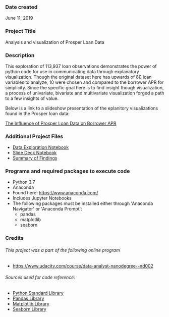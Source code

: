 ### Date created
June 11, 2019

### Project Title
Analysis and visualization of Prosper Loan Data

### Description
This exploration of 113,937 loan observations demonstrates the power of python code for use in communicating data through explanatory visualization.  Though the original dataset here has upwards of 80 loan variables to analyze, 10 were chosen and compared to  the borrower APR for simplicity.  Since the specific goal here is to find insight though visualization, a process of univariate, bivariate and multivariate visualization forged a path to a few insights of value. 

Below is a link to a slideshow presentation of the eplanitory visualizations found in the Prosper loan data:

[The Influence of Prosper Loan Data on Borrower APR](https://jeff-va.github.io/communicate_data_project/slide_deck.slides.html)

### Additional Project Files

* [Data Exploration Notebook](https://github.com/Jeff-VA/communicate_data_project/blob/master/exploration_v2.ipynb)
* [Slide Deck Notebook](https://github.com/Jeff-VA/communicate_data_project/blob/master/slide_deck.ipynb)
* [Summary of Findings](https://github.com/Jeff-VA/communicate_data_project/blob/master/project_summary.md)

### Programs and required packages to execute code

* Python 3.7
* Anaconda
 * Found here: https://www.anaconda.com/
 * Includes Jupyter Notebooks
* The following packages must be installed either through 'Anaconda Navigator' or 'Anaconda Prompt':
  * pandas
  * matplotlib
  * seaborn

### Credits

###### This project was a part of the following online program

* https://www.udacity.com/course/data-analyst-nanodegree--nd002

###### Sources used for code reference:

* [Python Standard Library](https://docs.python.org/3/library/)
* [Pandas Library](https://pandas.pydata.org/pandas-docs/stable/)
* [Matplotlib Library](https://matplotlib.org/api/_as_gen/matplotlib.pyplot.html)
* [Seaborn Library](https://seaborn.pydata.org/)

